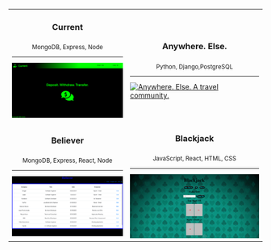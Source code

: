 
<div align="center">
  <table border="0" cellspacing="0" cellpadding="0">
    <tbody>
      <tr>
        <td>
          <div align="center">
            <h3>Current</h3>
            <sub>MongoDB, Express, Node</sub>
            <sub><hr></sub>
          </div>
          <a href="https://rocky-anchorage-99030.herokuapp.com/" target="_blank">
            <img
              alt="Current, send money to friends."
              src="https://github.com/morgan-jaouni/ReactPortfolio/blob/main/my-app/public/Current.png?raw=true"
            />
          </a>
        </td>
        <td>
          <div align="center">
            <h3>Anywhere. Else.</h3>
            <sub>Python, Django,PostgreSQL</sub>
            <sub><hr></sub>
          </div>
          <a href="https://anywhere-else-app.herokuapp.com/" target="_blank">
            <img
              alt="Anywhere. Else. A travel community."
              src="https://i.ibb.co/gTr4xv6/Anywhere-Else.png"
            />
          </a>
        </td>
      </tr>
      <tr>
      </tr>
      <tr>
        <td>
          <div align="center">
            <h3>Believer</h3>
            <sub>MongoDB, Express, React, Node </sub>
            <sub><hr></sub>
          </div>
          <a href="https://github.com/morgan-jaouni/Job-Tracker" target="_blank">
            <img
              alt="An app to track your job hunt."
              src="https://github.com/morgan-jaouni/ReactPortfolio/blob/main/my-app/public/Believer.png?raw=true"
            />
          </a>
        </td>
        <td style="background: none;">
          <div align="center">
            <h3>Blackjack</h3>
            <sub>JavaScript, React, HTML, CSS</sub>
            <sub><hr></sub>
          </div>
          <a href="https://morgan-jaouni.github.io/Black-jack/" target="_blank">
            <img
              alt="A classic card game."
              src="https://github.com/morgan-jaouni/ReactPortfolio/blob/main/my-app/public/Blackjack.png?raw=true"
            />
          </a>
        </td>
      </tr>
    </tbody>
  </table>
</div>
